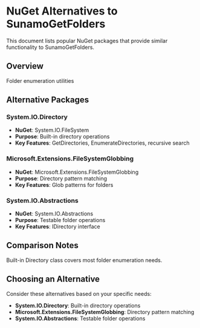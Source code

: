 # NuGet Alternatives to SunamoGetFolders

This document lists popular NuGet packages that provide similar functionality to SunamoGetFolders.

## Overview

Folder enumeration utilities

## Alternative Packages

### System.IO.Directory
- **NuGet**: System.IO.FileSystem
- **Purpose**: Built-in directory operations
- **Key Features**: GetDirectories, EnumerateDirectories, recursive search

### Microsoft.Extensions.FileSystemGlobbing
- **NuGet**: Microsoft.Extensions.FileSystemGlobbing
- **Purpose**: Directory pattern matching
- **Key Features**: Glob patterns for folders

### System.IO.Abstractions
- **NuGet**: System.IO.Abstractions
- **Purpose**: Testable folder operations
- **Key Features**: IDirectory interface

## Comparison Notes

Built-in Directory class covers most folder enumeration needs.

## Choosing an Alternative

Consider these alternatives based on your specific needs:
- **System.IO.Directory**: Built-in directory operations
- **Microsoft.Extensions.FileSystemGlobbing**: Directory pattern matching
- **System.IO.Abstractions**: Testable folder operations
